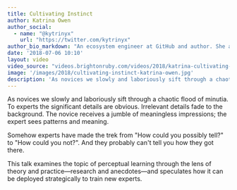 ```yaml
---
title: Cultivating Instinct
author: Katrina Owen
author_social:
  - name: "@kytrinyx"
    url: "https://twitter.com/kytrinyx"
author_bio_markdown: "An ecosystem engineer at GitHub and author. She accidentally became a developer while pursuing a degree in molecular author_biologymarkdown. When programming, her focus is on automation, workflow optimization, and refactoring."
date: '2018-07-06 10:10'
layout: video
video_source: "videos.brightonruby.com/videos/2018/katrina-cultivating-instinct.mp4"
image: '/images/2018/cultivating-instinct-katrina-owen.jpg'
description: 'As novices we slowly and laboriously sift through a chaotic flood of minutia. To experts the significant details are obvious. Irrelevant details fade to the background.'
---
```


As novices we slowly and laboriously sift through a chaotic flood of
minutia. To experts the significant details are obvious. Irrelevant
details fade to the background. The novice receives a jumble of
meaningless impressions; the expert sees patterns and meaning.

Somehow experts have made the trek from "How could you possibly tell?"
to "How could you not?". And they probably can't tell you how they got
there.

This talk examines the topic of perceptual learning through the lens
of theory and practice—research and anecdotes—and speculates how it
can be deployed strategically to train new experts.

